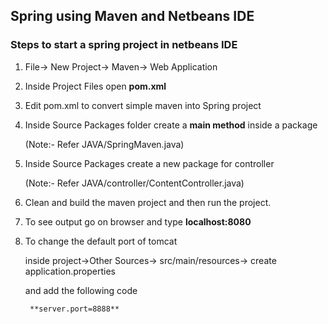 ## Spring using Maven and Netbeans IDE

### Steps to start a spring project in netbeans IDE

1. File-> New Project-> Maven-> Web Application

2. Inside Project Files open **pom.xml** 

3. Edit pom.xml to convert simple maven into Spring project

4. Inside Source Packages folder create a **main method** inside a package

   	(Note:- Refer JAVA/SpringMaven.java)
 
5. Inside Source Packages create a new package for controller

   	(Note:- Refer JAVA/controller/ContentController.java)
   
6. Clean and build the maven project and then run the project. 

7. To see output go on browser and type **localhost:8080**

8. To change the default port of tomcat

	inside project->Other Sources-> src/main/resources-> create application.properties
	
	and add the following code
	
		**server.port=8888** 
 
